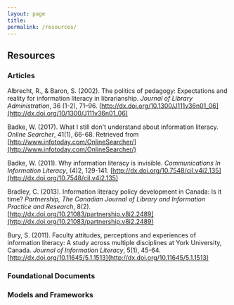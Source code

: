```yaml
---
layout: page
title: 
permalink: /resources/
---
```


## Resources

### Articles

Albrecht, R., & Baron, S. (2002). The politics of pedagogy: Expectations and reality for information literacy in librarianship. *Journal of Library Administration*, 36 (1-2), 71–96. [http://dx.doi.org/10.1300/J111v36n01_06](http://dx.doi.org/10/1300/J111v36n01_06)

Badke, W. (2017). What I still don't understand about information literacy. *Online Searcher*, 41(1), 66-68. Retrieved from [http://www.infotoday.com/OnlineSearcher/](http://www.infotoday.com/OnlineSearcher/) 

Badke, W. (2011). Why information literacy is invisible. *Communications In Information Literacy*, (4)2, 129-141. [http://dx.doi.org/10.7548/cil.v4i2.135](http://dx.doi.org/10.7548/cil.v4i2.135)

Bradley, C.  (2013).  Information literacy policy development in Canada: Is it time?  *Partnership, The Canadian Journal of Library and Information Practice and Research*, 8(2). [http://dx.doi.org/10.21083/partnership.v8i2.2489](http://dx.doi.org/10.21083/partnership.v8i2.2489)

Bury, S. (2011). Faculty attitudes, perceptions and experiences of information literacy: A study across multiple disciplines at York University, Canada. *Journal of Information Literacy*, 5(1), 45-64. [http://dx.doi.org/10.11645/5.1.1513](http://dx.doi.org/10.11645/5.1.1513) 


### Foundational Documents

### Models and Frameworks
